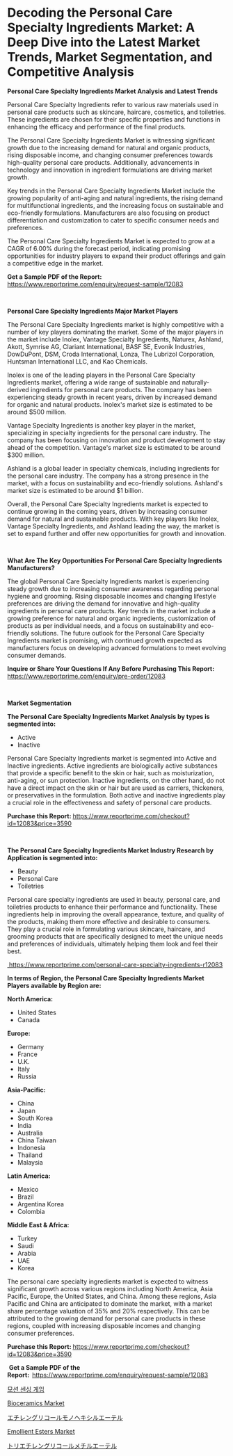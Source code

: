 <p><h1>Decoding the Personal Care Specialty Ingredients Market: A Deep Dive into the Latest Market Trends, Market Segmentation, and Competitive Analysis</h1></p><p><strong>Personal Care Specialty Ingredients Market Analysis and Latest Trends</strong></p>
<p><p>Personal Care Specialty Ingredients refer to various raw materials used in personal care products such as skincare, haircare, cosmetics, and toiletries. These ingredients are chosen for their specific properties and functions in enhancing the efficacy and performance of the final products.</p><p>The Personal Care Specialty Ingredients Market is witnessing significant growth due to the increasing demand for natural and organic products, rising disposable income, and changing consumer preferences towards high-quality personal care products. Additionally, advancements in technology and innovation in ingredient formulations are driving market growth.</p><p>Key trends in the Personal Care Specialty Ingredients Market include the growing popularity of anti-aging and natural ingredients, the rising demand for multifunctional ingredients, and the increasing focus on sustainable and eco-friendly formulations. Manufacturers are also focusing on product differentiation and customization to cater to specific consumer needs and preferences.</p><p>The Personal Care Specialty Ingredients Market is expected to grow at a CAGR of 6.00% during the forecast period, indicating promising opportunities for industry players to expand their product offerings and gain a competitive edge in the market.</p></p>
<p><strong>Get a Sample PDF of the Report:&nbsp;</strong> <a href="https://www.reportprime.com/enquiry/request-sample/12083">https://www.reportprime.com/enquiry/request-sample/12083</a></p>
<p>&nbsp;</p>
<p><strong>Personal Care Specialty Ingredients Major Market Players</strong></p>
<p><p>The Personal Care Specialty Ingredients market is highly competitive with a number of key players dominating the market. Some of the major players in the market include Inolex, Vantage Specialty Ingredients, Naturex, Ashland, Akott, Symrise AG, Clariant International, BASF SE, Evonik Industries, DowDuPont, DSM, Croda International, Lonza, The Lubrizol Corporation, Huntsman International LLC, and Kao Chemicals.</p><p>Inolex is one of the leading players in the Personal Care Specialty Ingredients market, offering a wide range of sustainable and naturally-derived ingredients for personal care products. The company has been experiencing steady growth in recent years, driven by increased demand for organic and natural products. Inolex's market size is estimated to be around $500 million.</p><p>Vantage Specialty Ingredients is another key player in the market, specializing in specialty ingredients for the personal care industry. The company has been focusing on innovation and product development to stay ahead of the competition. Vantage's market size is estimated to be around $300 million.</p><p>Ashland is a global leader in specialty chemicals, including ingredients for the personal care industry. The company has a strong presence in the market, with a focus on sustainability and eco-friendly solutions. Ashland's market size is estimated to be around $1 billion.</p><p>Overall, the Personal Care Specialty Ingredients market is expected to continue growing in the coming years, driven by increasing consumer demand for natural and sustainable products. With key players like Inolex, Vantage Specialty Ingredients, and Ashland leading the way, the market is set to expand further and offer new opportunities for growth and innovation.</p></p>
<p>&nbsp;</p>
<p><strong>What Are The Key Opportunities For Personal Care Specialty Ingredients Manufacturers?</strong></p>
<p><p>The global Personal Care Specialty Ingredients market is experiencing steady growth due to increasing consumer awareness regarding personal hygiene and grooming. Rising disposable incomes and changing lifestyle preferences are driving the demand for innovative and high-quality ingredients in personal care products. Key trends in the market include a growing preference for natural and organic ingredients, customization of products as per individual needs, and a focus on sustainability and eco-friendly solutions. The future outlook for the Personal Care Specialty Ingredients market is promising, with continued growth expected as manufacturers focus on developing advanced formulations to meet evolving consumer demands.</p></p>
<p><strong>Inquire or Share Your Questions If Any Before Purchasing This Report:</strong> <a href="https://www.reportprime.com/enquiry/pre-order/12083">https://www.reportprime.com/enquiry/pre-order/12083</a></p>
<p>&nbsp;</p>
<p><strong>Market Segmentation</strong></p>
<p><strong>The Personal Care Specialty Ingredients Market Analysis by types is segmented into:</strong></p>
<p><ul><li>Active</li><li>Inactive</li></ul></p>
<p><p>Personal Care Specialty Ingredients market is segmented into Active and Inactive ingredients. Active ingredients are biologically active substances that provide a specific benefit to the skin or hair, such as moisturization, anti-aging, or sun protection. Inactive ingredients, on the other hand, do not have a direct impact on the skin or hair but are used as carriers, thickeners, or preservatives in the formulation. Both active and inactive ingredients play a crucial role in the effectiveness and safety of personal care products.</p></p>
<p><strong>Purchase this Report:&nbsp;</strong><a href="https://www.reportprime.com/checkout?id=12083&price=3590">https://www.reportprime.com/checkout?id=12083&price=3590</a></p>
<p>&nbsp;</p>
<p><strong>The Personal Care Specialty Ingredients Market Industry Research by Application is segmented into:</strong></p>
<p><ul><li>Beauty</li><li>Personal Care</li><li>Toiletries</li></ul></p>
<p><p>Personal care specialty ingredients are used in beauty, personal care, and toiletries products to enhance their performance and functionality. These ingredients help in improving the overall appearance, texture, and quality of the products, making them more effective and desirable to consumers. They play a crucial role in formulating various skincare, haircare, and grooming products that are specifically designed to meet the unique needs and preferences of individuals, ultimately helping them look and feel their best.</p></p>
<p><a href="https://www.reportprime.com/personal-care-specialty-ingredients-r12083">&nbsp;https://www.reportprime.com/personal-care-specialty-ingredients-r12083</a></p>
<p><strong>In terms of Region, the Personal Care Specialty Ingredients Market Players available by Region are:</strong></p>
<p>
    <p> <strong> North America: </strong>
        <ul>
            <li>United States</li>
            <li>Canada</li>
        </ul>
        </p> 
    <p> <strong> Europe: </strong>
        <ul>
            <li>Germany</li>
            <li>France</li>
            <li>U.K.</li>
            <li>Italy</li>
            <li>Russia</li>
        </ul>
        </p> 
    <p> <strong> Asia-Pacific: </strong>
        <ul>
            <li>China</li>
            <li>Japan</li>
            <li>South Korea</li>
            <li>India</li>
            <li>Australia</li>
            <li>China Taiwan</li>
            <li>Indonesia</li>
            <li>Thailand</li>
            <li>Malaysia</li>
        </ul>
        </p> 
    <p> <strong> Latin America: </strong>
        <ul>
            <li>Mexico</li>
            <li>Brazil</li>
            <li>Argentina Korea</li>
            <li>Colombia</li>
        </ul>
        </p> 
    <p> <strong> Middle East & Africa: </strong>
        <ul>
            <li>Turkey</li>
            <li>Saudi</li>
            <li>Arabia</li>
            <li>UAE</li>
            <li>Korea</li>
        </ul>
    </p>
    </p>
<p><p>The personal care specialty ingredients market is expected to witness significant growth across various regions including North America, Asia Pacific, Europe, the United States, and China. Among these regions, Asia Pacific and China are anticipated to dominate the market, with a market share percentage valuation of 35% and 20% respectively. This can be attributed to the growing demand for personal care products in these regions, coupled with increasing disposable incomes and changing consumer preferences.</p></p>
<p><strong>Purchase this Report: </strong><a href="https://www.reportprime.com/checkout?id=12083&price=3590">https://www.reportprime.com/checkout?id=12083&price=3590</a></p>
<p>&nbsp;<strong>Get a Sample PDF of the Report:&nbsp;&nbsp;</strong><a href="https://www.reportprime.com/enquiry/request-sample/12083">https://www.reportprime.com/enquiry/request-sample/12083</a></p>
<p><strong></strong></p>
<p><p><a href="https://github.com/durgin521/Market-Research-Report-List-1/blob/main/817989367294.md">모션 센싱 게임</a></p><p><a href="https://github.com/nancykennedykellievqfqt2/Market-Research-Report-List-2/blob/main/bioceramics-market.md">Bioceramics Market</a></p><p><a href="https://github.com/JerelSchulit20231/Market-Research-Report-List-1/blob/main/393274269770.md">エチレングリコールモノヘキシルエーテル</a></p><p><a href="https://github.com/seekum/Market-Research-Report-List-2/blob/main/emollient-esters-market.md">Emollient Esters Market</a></p><p><a href="https://github.com/NovaStamm2023/Market-Research-Report-List-1/blob/main/784777069769.md">トリエチレングリコールメチルエーテル</a></p></p>